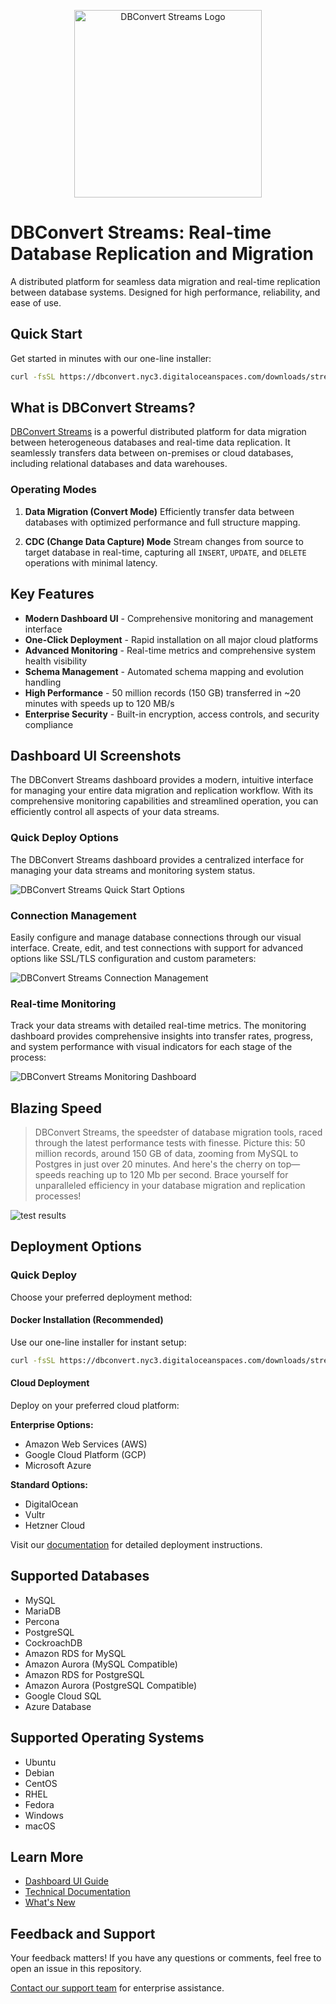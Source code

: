 <p align="center">
  <img src="assets/images/dbconvert-stream-logo.svg" width="300" alt="DBConvert Streams Logo">
</p>

# DBConvert Streams: Real-time Database Replication and Migration

A distributed platform for seamless data migration and real-time replication between database systems. Designed for high performance, reliability, and ease of use.

## Quick Start

Get started in minutes with our one-line installer:

```bash
curl -fsSL https://dbconvert.nyc3.digitaloceanspaces.com/downloads/streams/latest/docker-install.sh | sh
```

## What is DBConvert Streams?

[DBConvert Streams](https://streams.dbconvert.com) is a powerful distributed platform for data migration between heterogeneous databases and real-time data replication. It seamlessly transfers data between on-premises or cloud databases, including relational databases and data warehouses.

### Operating Modes

1. **Data Migration (Convert Mode)**
   Efficiently transfer data between databases with optimized performance and full structure mapping.

2. **CDC (Change Data Capture) Mode**
   Stream changes from source to target database in real-time, capturing all `INSERT`, `UPDATE`, and `DELETE` operations with minimal latency.

## Key Features

- **Modern Dashboard UI** - Comprehensive monitoring and management interface
- **One-Click Deployment** - Rapid installation on all major cloud platforms
- **Advanced Monitoring** - Real-time metrics and comprehensive system health visibility
- **Schema Management** - Automated schema mapping and evolution handling
- **High Performance** - 50 million records (150 GB) transferred in ~20 minutes with speeds up to 120 MB/s
- **Enterprise Security** - Built-in encryption, access controls, and security compliance

## Dashboard UI Screenshots

The DBConvert Streams dashboard provides a modern, intuitive interface for managing your entire data migration and replication workflow. With its comprehensive monitoring capabilities and streamlined operation, you can efficiently control all aspects of your data streams.

### Quick Deploy Options

The DBConvert Streams dashboard provides a centralized interface for managing your data streams and monitoring system status.

![DBConvert Streams Quick Start Options](assets/images/sshot-start.webp)

### Connection Management
Easily configure and manage database connections through our visual interface. Create, edit, and test connections with support for advanced options like SSL/TLS configuration and custom parameters:

![DBConvert Streams Connection Management](assets/images/sshot-connections.webp)

### Real-time Monitoring
Track your data streams with detailed real-time metrics. The monitoring dashboard provides comprehensive insights into transfer rates, progress, and system performance with visual indicators for each stage of the process:

![DBConvert Streams Monitoring Dashboard](assets/images/sshot-monitor.png)

## Blazing Speed

> DBConvert Streams, the speedster of database migration tools, raced through the latest performance tests with finesse. Picture this: 50 million records, around 150 GB of data, zooming from MySQL to Postgres in just over 20 minutes. And here's the cherry on top—speeds reaching up to 120 Mb per second. Brace yourself for unparalleled efficiency in your database migration and replication processes!

![test results](https://github.com/slotix/dbconvert-streams-public/blob/main/assets/images/50M-Recs.png)

## Deployment Options

### Quick Deploy

Choose your preferred deployment method:

#### Docker Installation (Recommended)
Use our one-line installer for instant setup:
```bash
curl -fsSL https://dbconvert.nyc3.digitaloceanspaces.com/downloads/streams/latest/docker-install.sh | sh
```

#### Cloud Deployment
Deploy on your preferred cloud platform:

**Enterprise Options:**
- Amazon Web Services (AWS)
- Google Cloud Platform (GCP)
- Microsoft Azure

**Standard Options:**
- DigitalOcean
- Vultr
- Hetzner Cloud

Visit our [documentation](https://docs.dbconvert.com/deployment/docker.html) for detailed deployment instructions.

## Supported Databases

- MySQL
- MariaDB
- Percona
- PostgreSQL
- CockroachDB
- Amazon RDS for MySQL
- Amazon Aurora (MySQL Compatible)
- Amazon RDS for PostgreSQL
- Amazon Aurora (PostgreSQL Compatible)
- Google Cloud SQL
- Azure Database

## Supported Operating Systems

- Ubuntu
- Debian
- CentOS
- RHEL
- Fedora
- Windows
- macOS 

## Learn More

- [Dashboard UI Guide](https://docs.dbconvert.com/guide/dashboard-ui-guide.html)
- [Technical Documentation](https://docs.dbconvert.com)
- [What's New](https://streams.dbconvert.com/whats-new)

## Feedback and Support

Your feedback matters! If you have any questions or comments, feel free to open an issue in this repository.

[Contact our support team](https://streams.dbconvert.com/contact) for enterprise assistance.
